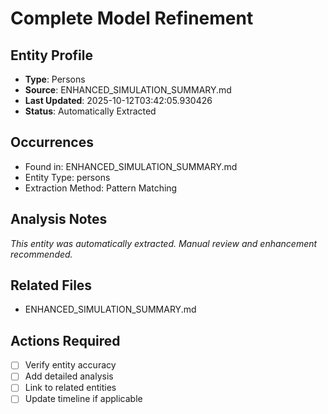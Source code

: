 # Complete Model Refinement

## Entity Profile
- **Type**: Persons
- **Source**: ENHANCED_SIMULATION_SUMMARY.md
- **Last Updated**: 2025-10-12T03:42:05.930426
- **Status**: Automatically Extracted

## Occurrences
- Found in: ENHANCED_SIMULATION_SUMMARY.md
- Entity Type: persons
- Extraction Method: Pattern Matching

## Analysis Notes
*This entity was automatically extracted. Manual review and enhancement recommended.*

## Related Files
- ENHANCED_SIMULATION_SUMMARY.md

## Actions Required
- [ ] Verify entity accuracy
- [ ] Add detailed analysis
- [ ] Link to related entities
- [ ] Update timeline if applicable
